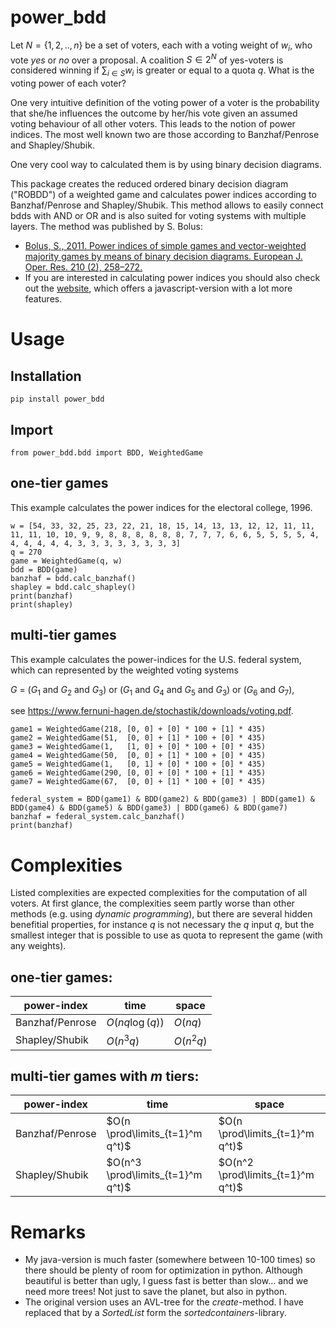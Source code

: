 # power_bdd
Let $N=\{1,2,..,n\}$ be a set of voters, each with a voting weight of $w_i$, who vote *yes* or *no* over a proposal. A coalition $S\in 2^N$ of yes-voters is considered winning if $\sum_{i\in S} w_i$ is greater or equal to a quota $q$. What is the voting power of each voter?

One very intuitive definition of the voting power of a voter is the probability that she/he influences the outcome by her/his vote given an assumed voting behaviour of all other voters. This leads to the notion of power indices. The most well known two are those according to Banzhaf/Penrose and Shapley/Shubik.

One very cool way to calculated them is by using binary decision diagrams.

This package creates the reduced ordered binary decision diagram ("ROBDD") of a weighted game and calculates power indices according to Banzhaf/Penrose and Shapley/Shubik.
This method allows to easily connect bdds with AND or OR and is also suited for voting systems with multiple layers.
The method was published by S. Bolus:
* [Bolus, S., 2011. Power indices of simple games and vector-weighted majority games by means of binary decision diagrams. European J. Oper. Res. 210 (2), 258–272.](https://www.sciencedirect.com/science/article/abs/pii/S0377221710006181)
* If you are interested in calculating power indices you should also check out the [website](https://www.informatik.uni-kiel.de/~progsys/simple_games/lab/lab.html), which offers a javascript-version with a lot more features.

# Usage

## Installation
    pip install power_bdd

## Import
    from power_bdd.bdd import BDD, WeightedGame

## one-tier games
This example calculates the power indices for the electoral college, 1996.

    w = [54, 33, 32, 25, 23, 22, 21, 18, 15, 14, 13, 13, 12, 12, 11, 11, 11, 11, 10, 10, 9, 9, 8, 8, 8, 8, 8, 8, 7, 7, 7, 6, 6, 5, 5, 5, 5, 4, 4, 4, 4, 4, 4, 3, 3, 3, 3, 3, 3, 3, 3]                
    q = 270
    game = WeightedGame(q, w)
    bdd = BDD(game)
    banzhaf = bdd.calc_banzhaf()
    shapley = bdd.calc_shapley()
    print(banzhaf)
    print(shapley)

## multi-tier games
This example calculates the power-indices for the U.S. federal system, which can represented by the weighted voting systems

$G$ = ($G_1$ and $G_2$ and $G_3$) or ($G_1$ and $G_4$ and $G_5$ and $G_3$) or ($G_6$ and $G_7$), 

see https://www.fernuni-hagen.de/stochastik/downloads/voting.pdf.

    game1 = WeightedGame(218, [0, 0] + [0] * 100 + [1] * 435)
    game2 = WeightedGame(51,  [0, 0] + [1] * 100 + [0] * 435)
    game3 = WeightedGame(1,   [1, 0] + [0] * 100 + [0] * 435)
    game4 = WeightedGame(50,  [0, 0] + [1] * 100 + [0] * 435)
    game5 = WeightedGame(1,   [0, 1] + [0] * 100 + [0] * 435)
    game6 = WeightedGame(290, [0, 0] + [0] * 100 + [1] * 435)
    game7 = WeightedGame(67,  [0, 0] + [1] * 100 + [0] * 435)

    federal_system = BDD(game1) & BDD(game2) & BDD(game3) | BDD(game1) & BDD(game4) & BDD(game5) & BDD(game3) | BDD(game6) & BDD(game7)
    banzhaf = federal_system.calc_banzhaf()
    print(banzhaf)

# Complexities
Listed complexities are expected complexities for the computation of all voters. At first glance, the complexities seem partly worse than other methods (e.g. using *dynamic programming*), but there are several hidden benefitial properties, for instance $q$ is not necessary the $q$ input $q$, but the smallest integer that is possible to use as quota to represent the game (with any weights).

## one-tier games:

power-index     |time            | space       
--------------- | -------------- | ---------
Banzhaf/Penrose | $O(nq \log(q))$ | $O(nq)$
Shapley/Shubik  | $O(n^3q)$      | $O(n^2q)$


## multi-tier games with _m_ tiers:

power-index     | time                       | space       
--------------- | -------------------------- | --------------------------
Banzhaf/Penrose | $O(n \prod\limits_{t=1}^m q^t)$   | $O(n \prod\limits_{t=1}^m q^t)$
Shapley/Shubik  | $O(n^3 \prod\limits_{t=1}^m q^t)$ | $O(n^2 \prod\limits_{t=1}^m q^t)$

# Remarks
* My java-version is much faster (somewhere between 10-100 times) so there should be plenty of room for optimization in python. Although beautiful is better than ugly, I guess fast is better than slow... and we need more trees! Not just to save the planet, but also in python.
* The original version uses an AVL-tree for the _create_-method. I have replaced that by a _SortedList_ form the _sortedcontainers_-library.    